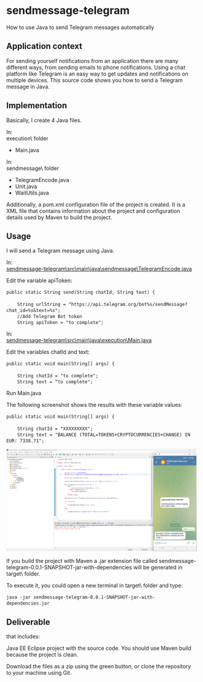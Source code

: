 # sendmessage-telegram

How to use Java to send Telegram messages automatically

## Application context

For sending yourself notifications from an application there are many different ways, from sending emails to phone notifications. Using a chat platform like Telegram is an easy way to get updates and notifications on multiple devices. This source code shows you how to send a Telegram message in Java.

## Implementation

Basically, I create 4 Java files.

In:  
execution\ folder
* Main.java

In:  
sendmessage\ folder
* TelegramEncode.java
* Unit.java
* WaitUtils.java

Additionally, a pom.xml configuration file of the project is created. It is a XML file that contains information about the project and configuration details used by Maven to build the project.

## Usage

I will send a Telegram message using Java.

In:  
[sendmessage-telegram\src\main\java\sendmessage\TelegramEncode.java](src/main/java/sendmessage/TelegramEncode.java)

Edit the variable apiToken:
```
public static String send(String chatId, String text) {

	String urlString = "https://api.telegram.org/bot%s/sendMessage?chat_id=%s&text=%s";
	//Add Telegram Bot token
	String apiToken = "to complete";
```
In:  
[sendmessage-telegram\src\main\java\execution\Main.java](src/main/java/execution/Main.java)

Edit the variables chatId and text:
```
public static void main(String[] args) {

	String chatId = "to complete";
	String text = “to complete";
```

Run Main.java

The following screenshot shows the results with these variable values:
```
public static void main(String[] args) {

	String chatId = "XXXXXXXXX";
	String text = "BALANCE (TOTAL=TOKENS+CRYPTOCURRENCIES+CHANGE) IN EUR: 7338.71";
```
![Demonstration](images/screenshot.png)

If you build the project with Maven a .jar extension file called sendmessage-telegram-0.0.1-SNAPSHOT-jar-with-dependencies will be generated in target\ folder.

To execute it, you could open a new terminal in target\ folder and type:
```
java -jar sendmessage-telegram-0.0.1-SNAPSHOT-jar-with-dependencies.jar
```

## Deliverable

that includes:

Java EE Eclipse project with the source code. You should use Maven build because the project is clean.

Download the files as a zip using the green button, or clone the repository to your machine using Git.
